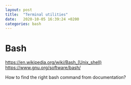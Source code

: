 ```yaml
---
layout: post
title:  "Terminal utilities"
date:   2020-10-05 16:39:24 +0200
categories: bash
---
```


# Bash

https://en.wikipedia.org/wiki/Bash_(Unix_shell)
https://www.gnu.org/software/bash/

How to find the right bash command from documentation?